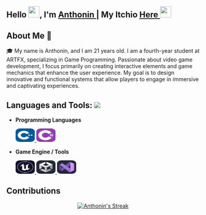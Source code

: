 ## Hello <img src="https://github.com/TheDudeThatCode/TheDudeThatCode/raw/master/Assets/Hi.gif" width="29" height="29" />, I'm <a href="https://www.linkedin.com/in/anthonin-kadi/" rel="nofollow">Anthonin </a> |  My Itchio <a href="https://anthoninkadi.itch.io/" rel="nofollow"> Here </a> <img src="https://github.com/TheDudeThatCode/TheDudeThatCode/blob/master/Assets/Developer.gif" width="29" height="29" />

## About Me 🚀
🎓 My name is Anthonin, and I am 21 years old. I am a fourth-year student at ARTFX, specializing in Game Programming. Passionate about video game development, I focus primarily on creating interactive elements and game mechanics that enhance the user experience. My goal is to design innovative and functional systems that allow players to engage in immersive and captivating experiences.
<br/>

## Languages and Tools: <img src="https://media.giphy.com/media/WUlplcMpOCEmTGBtBW/giphy.gif" width="30" style="max-width: 100%;">

- **Programming Languages**
<ul>
<a target="_blank" rel="noopener noreferrer" href="">
   <img height="35" width="50" src="https://github.com/tandpfun/skill-icons/blob/main/icons/CPP.svg" alt="cplusplus"/>
</a>
<a target="_blank" rel="noopener noreferrer" href="">
   <img height="35" width="50" src="https://github.com/tandpfun/skill-icons/blob/main/icons/CS.svg" alt="csharp"/>
</a>
</ul>

- **Game Engine / Tools**
<ul>
<a target="_blank" rel="noopener noreferrer" href="">
   <img height="35" width="50" src="https://github.com/tandpfun/skill-icons/blob/main/icons/UnrealEngine.svg" alt="Unreal Engine"/>
</a>
<a target="_blank" rel="noopener noreferrer" href="">
   <img height="35" width="50" src="https://github.com/tandpfun/skill-icons/blob/main/icons/Unity-Dark.svg" alt="Unity"/>
</a>
<a target="_blank" rel="noopener noreferrer" href="">
   <img height="35" width="50" src="https://github.com/tandpfun/skill-icons/blob/main/icons/VisualStudio-Dark.svg" alt="Visual Studio"/>
</a>
</ul>

## Contributions

<div align="center">
  <a href="#"><img alt="Anthonin's Streak" src="https://github-readme-streak-stats.herokuapp.com/?user=AnthoninKADI&theme=modern-lilac2&hide_border=true&background=0D1117&stroke=5ce1e6" height="200"/></a>
  <br/>
</div>

